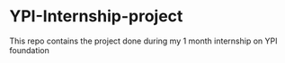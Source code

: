 # YPI-Internship-project
This repo contains the project done during my 1 month internship on YPI foundation
